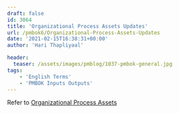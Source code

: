 ```yaml
---
draft: false
id: 3064   
title: 'Organizational Process Assets Updates'
url: /pmbok6/Organizational-Process-Assets-Updates
date: '2021-02-15T16:38:31+00:00'
author: 'Hari Thapliyaal'

header:
  teaser: /assets/images/pmblog/1037-pmbok-general.jpg
tags:
    - 'English Terms'
    - 'PMBOK Inputs Outputs'
---
```


Refer to [Organizational Process Assets](/pmbok6/organizational-process-assets)